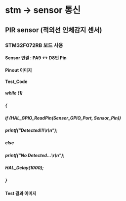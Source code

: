 # stm -> sensor 통신

## PIR sensor (적외선 인체감지 센서)
### STM32F072RB 보드 사용
#### Sensor 연결 : PA9 <-> D8번 Pin
#### Pinout 이미지
#### Test_Code
##### while (1)
#####  {
#####	  if (HAL_GPIO_ReadPin(Sensor_GPIO_Port, Sensor_Pin))
#####		  printf("Detected!!!\r\n");
#####	  else
#####		  printf("No Detected...\r\n");
#####	  HAL_Delay(1000);
#####  }
#### Test 결과 이미지
